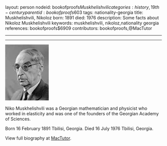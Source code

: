 layout: person
nodeid: bookofproofs$Muskhelishvili
categories: history,19th-century
parentid: bookofproofs$603
tags: nationality-georgia
title: Muskhelishvili, Nikoloz
born: 1891
died: 1976
description: Some facts about Nikoloz Muskhelishvili
keywords: muskhelishvili, nikoloz,nationality georgia
references: bookofproofs$6909
contributors: bookofproofs,@MacTutor

---


---

![Muskhelishvili.jpg](https://github.com/bookofproofs/bookofproofs.github.io/blob/main/_sources/_assets/images/portraits/Muskhelishvili.jpg?raw=true)

Niko Muskhelishvili was a Georgian mathematician and physicist who worked in elasticity and was one of the founders of the Georgian Academy of Sciences.

Born 16 February 1891 Tbilisi, Georgia. Died 16 July 1976 Tbilisi, Georgia.


View full biography at [MacTutor](https://mathshistory.st-andrews.ac.uk/Biographies/Muskhelishvili/).